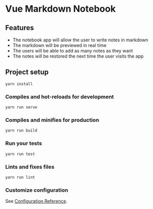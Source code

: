 # Vue Markdown Notebook

## Features

- The notebook app will allow the user to write notes in markdown
- The markdown will be previewed in real time
- The users will be able to add as many notes as they want
- The notes will be restored the next time the user visits the app


## Project setup
```
yarn install
```

### Compiles and hot-reloads for development
```
yarn run serve
```

### Compiles and minifies for production
```
yarn run build
```

### Run your tests
```
yarn run test
```

### Lints and fixes files
```
yarn run lint
```

### Customize configuration
See [Configuration Reference](https://cli.vuejs.org/config/).

